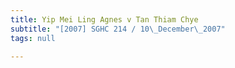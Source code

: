 ```yaml
---
title: Yip Mei Ling Agnes v Tan Thiam Chye
subtitle: "[2007] SGHC 214 / 10\_December\_2007"
tags: null

---
```


